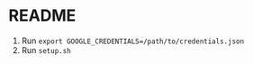 # README

<!-- **Reference**: https://learn.hashicorp.com/terraform/gcp/build

1. A GCP Project: GCP organizes resources into projects. Create one now in the GCP console. You'll need the Project ID later. You can see a list of your projects in the cloud resource manager.

1. Google Compute Engine: You'll need to enable Google Compute Engine for your project. Do so now in the console. Make sure the project you're using to follow this guide is selected and click the "Enable" button.

1. A GCP service account key: Terraform will access your GCP account by using a service account key. Create one now in the console. When creating the key, use the following settings:
    * Select the project you created in the previous step.
    * Under "Service account", select "New service account".
    * Give it any name you like.
    * For the Role, choose "Project -> Editor".
    * Leave the "Key Type" as JSON.
    * Click "Create" to create the key and save the key file to your system.


 -->


1. Run `export GOOGLE_CREDENTIALS=/path/to/credentials.json`
1. Run `setup.sh`
